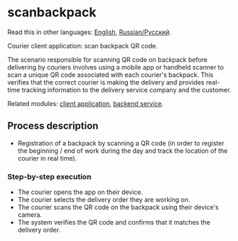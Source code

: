 # scanbackpack

Read this in other languages: [English](scanbackpack.md), [Russian/Русский](scanbackpack.ru.md). 

Courier client application: scan backpack QR code.

The scenario responsible for scanning QR code on backpack before delivering by couriers involves using a mobile app or handheld scanner to scan a unique QR code associated with each courier's backpack. 
This verifies that the correct courier is making the delivery and provides real-time tracking information to the delivery service company and the customer.

Related modules: [client application](../../frontend/courierclient.md), [backend service](../../backend/courierbackend.md).

## Process description

- Registration of a backpack by scanning a QR code (in order to register the beginning / end of work during the day and track the location of the courier in real time).

### Step-by-step execution

- The courier opens the app on their device.
- The courier selects the delivery order they are working on.
- The courier scans the QR code on the backpack using their device's camera.
- The system verifies the QR code and confirms that it matches the delivery order.
